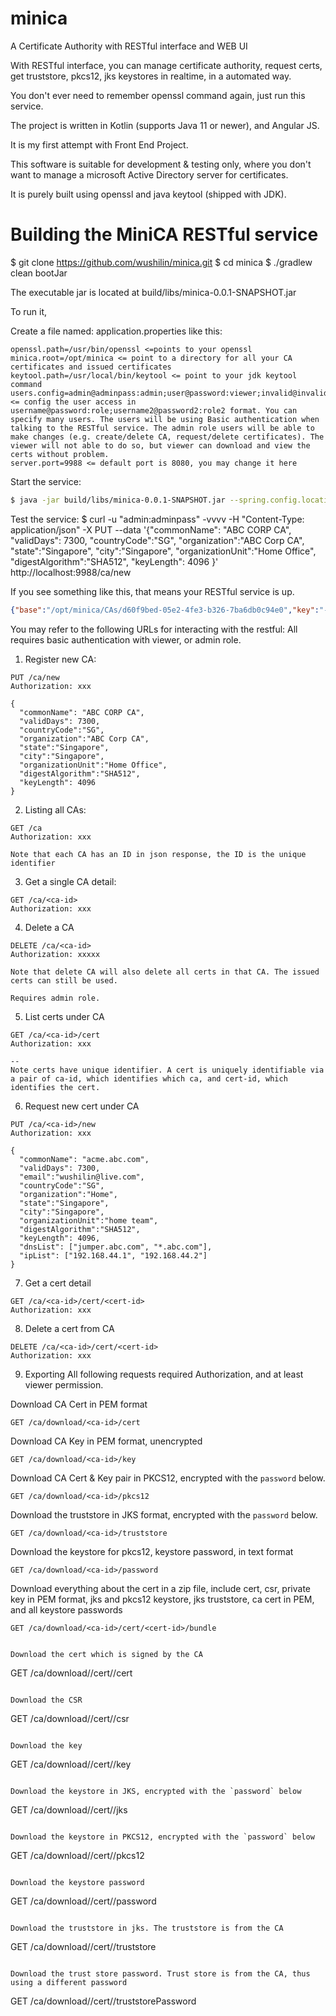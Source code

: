 # minica
A Certificate Authority with RESTful interface and WEB UI

With RESTful interface, you can manage certificate authority, request certs, get truststore, pkcs12, jks keystores in realtime, in a automated way.

You don't ever need to remember openssl command again, just run this service.

The project is written in Kotlin (supports Java 11 or newer), and Angular JS.

It is my first attempt with Front End Project.

This software is suitable for development & testing only, where you don't want to manage a microsoft Active Directory server for certificates.

It is purely built using openssl and java keytool (shipped with JDK).

# Building the MiniCA RESTful service

$ git clone https://github.com/wushilin/minica.git
$ cd minica
$ ./gradlew clean bootJar

The executable jar is located at build/libs/minica-0.0.1-SNAPSHOT.jar

To run it, 

Create a file named: application.properties like this:
```
openssl.path=/usr/bin/openssl <=points to your openssl
minica.root=/opt/minica <= point to a directory for all your CA certificates and issued certificates
keytool.path=/usr/local/bin/keytool <= point to your jdk keytool command
users.config=admin@adminpass:admin;user@password:viewer;invalid@invalid:invalid <= config the user access in username@password:role;username2@password2:role2 format. You can specify many users. The users will be using Basic authentication when talking to the RESTful service. The admin role users will be able to make changes (e.g. create/delete CA, request/delete certificates). The viewer will not able to do so, but viewer can download and view the certs without problem.
server.port=9988 <= default port is 8080, you may change it here
```

Start the service:
```sh
$ java -jar build/libs/minica-0.0.1-SNAPSHOT.jar --spring.config.location=./application.properties
```

Test the service:
$ curl -u "admin:adminpass" -vvvv -H "Content-Type: application/json"  -X PUT --data '{"commonName": "ABC CORP CA", "validDays": 7300, "countryCode":"SG", "organization":"ABC Corp CA", "state":"Singapore", "city":"Singapore", "organizationUnit":"Home Office", "digestAlgorithm":"SHA512", "keyLength": 4096 }' http://localhost:9988/ca/new

If you see something like this, that means your RESTful service is up.
```json
{"base":"/opt/minica/CAs/d60f9bed-05e2-4fe3-b326-7ba6db0c94e0","key":"-----BEGIN RSA PRIVATE KEY-----\n....\n-----END RSA PRIVATE KEY-----\n","id":"d60f9bed-05e2-4fe3-b326-7ba6db0c94e0","state":"Singapore","cert":"-----BEGIN CERTIFICATE-----\n...\n-----END CERTIFICATE-----\n","city":"Singapore","keyFile":"/opt/minica/CAs/d60f9bed-05e2-4fe3-b326-7ba6db0c94e0/ca-key.pem","subject":"/C=SG/ST=Singapore/L=Singapore/O=ABC Corp CA/OU=Home Office/CN=ABC CORP CA","certFile":"/opt/minica/CAs/d60f9bed-05e2-4fe3-b326-7ba6db0c94e0/ca-cert.pem","commonName":"ABC CORP CA","countryCode":"SG","organization":"ABC Corp CA","validDays":7300,"organizationUnit":"Home Office","digestAlgorithm":"SHA512","keyLength":4096,"issueTime":1642263016206,"certCount":0}
```

You may refer to the following URLs for interacting with the restful:
All requires basic authentication with viewer, or admin role.
1. Register new CA: 
```
PUT /ca/new
Authorization: xxx

{
  "commonName": "ABC CORP CA",
  "validDays": 7300,
  "countryCode":"SG",
  "organization":"ABC Corp CA",
  "state":"Singapore",
  "city":"Singapore",
  "organizationUnit":"Home Office",
  "digestAlgorithm":"SHA512",
  "keyLength": 4096 
}
```

2. Listing all CAs:
```
GET /ca
Authorization: xxx

Note that each CA has an ID in json response, the ID is the unique identifier
```
3. Get a single CA detail:
```
GET /ca/<ca-id>
Authorization: xxx

```

4. Delete a CA
```
DELETE /ca/<ca-id>
Authorization: xxxxx

Note that delete CA will also delete all certs in that CA. The issued certs can still be used. 

Requires admin role.
```

5. List certs under CA
```
GET /ca/<ca-id>/cert
Authorization: xxx

--
Note certs have unique identifier. A cert is uniquely identifiable via a pair of ca-id, which identifies which ca, and cert-id, which identifies the cert.
```

6. Request new cert under CA
```
PUT /ca/<ca-id>/new
Authorization: xxx

{
  "commonName": "acme.abc.com",
  "validDays": 7300,
  "email":"wushilin@live.com",
  "countryCode":"SG",
  "organization":"Home",
  "state":"Singapore",
  "city":"Singapore",
  "organizationUnit":"home team",
  "digestAlgorithm":"SHA512",
  "keyLength": 4096,
  "dnsList": ["jumper.abc.com", "*.abc.com"],
  "ipList": ["192.168.44.1", "192.168.44.2"]
}

```

7. Get a cert detail 
```
GET /ca/<ca-id>/cert/<cert-id>
Authorization: xxx
```
8. Delete a cert from CA
```
DELETE /ca/<ca-id>/cert/<cert-id>
Authorization: xxx
```

9. Exporting
All following requests required Authorization, and at least viewer permission.

Download CA Cert in PEM format
```
GET /ca/download/<ca-id>/cert
```

Download CA Key in PEM format, unencrypted
```
GET /ca/download/<ca-id>/key
```

Download CA Cert & Key pair in PKCS12, encrypted with the `password` below.
```
GET /ca/download/<ca-id>/pkcs12
```

Download the truststore in JKS format, encrypted with the `password` below.
```
GET /ca/download/<ca-id>/truststore
```

Download the keystore for pkcs12, keystore password, in text format
```
GET /ca/download/<ca-id>/password
```

Download everything about the cert in a zip file, include cert, csr, 
private key in PEM format, jks and pkcs12 keystore, jks truststore, 
ca cert in PEM, and all keystore passwords
```
GET /ca/download/<ca-id>/cert/<cert-id>/bundle
```
```

Download the cert which is signed by the CA
```
GET /ca/download/<ca-id>/cert/<cert-id>/cert
```

Download the CSR
```
GET /ca/download/<ca-id>/cert/<cert-id>/csr
```

Download the key
```
GET /ca/download/<ca-id>/cert/<cert-id>/key
```

Download the keystore in JKS, encrypted with the `password` below
```
GET /ca/download/<ca-id>/cert/<cert-id>/jks
```

Download the keystore in PKCS12, encrypted with the `password` below
```
GET /ca/download/<ca-id>/cert/<cert-id>/pkcs12
```

Download the keystore password
```
GET /ca/download/<ca-id>/cert/<cert-id>/password
```

Download the truststore in jks. The truststore is from the CA
```
GET /ca/download/<ca-id>/cert/<cert-id>/truststore
```

Download the trust store password. Trust store is from the CA, thus using a different password
```
GET /ca/download/<ca-id>/cert/<cert-id>/truststorePassword
```
